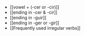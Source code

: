 - [[vowel + (-cer or -cir)]]
- [[ending in -cer & -cir]]
- [[ending in -guir]]
- [[ending in -ger or -gir]]
- [[Frequently used irregular verbs]]

